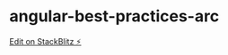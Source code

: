 # angular-best-practices-arc

[Edit on StackBlitz ⚡️](https://stackblitz.com/edit/angular-best-practices-arc)